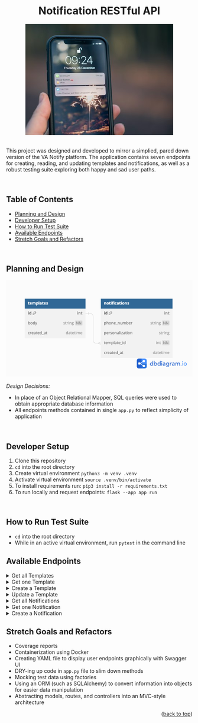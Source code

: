 <div align="center">
  <h1>Notification RESTful API</h1>
  <div align="center"><img src="assets/phone_notification.jpeg" alt="Smartphone with Notification Alerts"></div>
</div>
<br>

This project was designed and developed to mirror a simplied, pared down version of the VA Notify platform.  The application contains seven endpoints for creating, reading, and updating templates and notifications, as well as a robust testing suite exploring both happy and sad user paths.

<br>

## Table of Contents

- [Planning and Design](#planning-and-design)
- [Developer Setup](#developer-setup)
- [How to Run Test Suite](#how-to-run-test-suite)
- [Available Endpoints](#available-endpoints)
- [Stretch Goals and Refactors](#stretch-goals-and-refactors)
<br>

## Planning and Design

<img src="assets/notification_schema.png" alt="database schema" class="center" width="auto" height=auto>

<br>

*Design Decisions:*

- In place of an Object Relational Mapper, SQL queries were used to obtain appropriate database information
- All endpoints methods contained in single ```app.py``` to reflect simplicity of application

<br>

## Developer Setup

<ol>
  <li>Clone this repository</li>
  <li><code>cd</code> into the root directory</li>
  <li>Create virtual environment <code>python3 -m venv .venv</code></li>
  <li>Activate virtual environment <code>source .venv/bin/activate</code></li>
  <li>To install requirements run: <code>pip3 install -r requirements.txt </code></li>
  <li>To run locally and request endpoints: <code>flask --app app run</code></li>
</ol>
<br>

## How to Run Test Suite

- ```cd``` into the root directory
- While in an active virtual environment, run ```pytest``` in the command line

## Available Endpoints

<details close>
<summary>Get all Templates</summary><br>

  - GET "/template" 
  - Sample response body: 
    ```
    [
        {
            "body": "Hello, (personal). How are you today, (personal)?",
            "id": 1
        },
        {
            "id": "Goodbye, (personal). Have a great day, (personal)!",
            "id": 2
        }
    ]
    ```
  
</details>

<details close>
<summary>Get one Template</summary><br>

  - GET "/template/1"
  - Sample response body: 
    ```
    {
        "body": "Hello, (personal). How are you today, (personal)?",
        "id": 1,
    }
    ```
</details>

<details close>
<summary>Create a Template</summary><br>

  - POST "/template"<br>
  - Sample request body: <br>
    ```
    {
        "body": "Happy birthday, (personal)!"
    }
    ```
  - Sample response body: <br>
    ```
    {
        "body": "Happy birthday, (personal)!",
        "id": 3
    }
    ```
</details>


<details close>
<summary>Update a Template</summary><br>

  - PUT "/template/3"<br>
  - Sample request body: <br>
    ```
    {
        "body": "Many happy returns, (personal)!"
    }
    ```
  - Sample response body: <br>
    ```
    {
        "body": "Many happy returns, (personal)!",
        "id": 3
    }
    ```
</details>

<details close>
<summary>Get all Notifications</summary><br>

  - GET "/notification"<br>
  - Sample response body: <br>
    ```
    [
        {
            "id": "1",
            "personalization": "Jenny",
            "phone_number": "+15208675309",
            "template_id": 1
        },
        {
            "id": "2",
            "personalization": "Linda",
            "phone_number": "+12125554444",
            "template_id": 2
        },
        {
            "id": "3",
            "personalization": "Joe",
            "phone_number": "+12022051600",
            "template_id": 1
        }
    ]
    ```
</details>

<details close>
<summary>Get one Notification</summary><br>

  - GET "/notification/1"
  - Sample response body:
    ```
    {
        "content": "Hello, Jenny. How are you today, Jenny?"
        "id": "1",
        "personalization": "Jenny",
        "phone_number": "+15208675309",
        "template_body": "Hello, (personal). How are you today, (personal)?"
    }
    ```
</details>

<details close>
<summary>Create a Notification</summary><br>

  - POST "/api/v1/favorites"<br>
  - Sample request body: <br>
    ```
    {
        "phone_number": "+15709876543",
        "personalization": "Michael Scott",
        "template_id": 2
    }
    ```
  - Sample response body: <br>
    ```
    {
        "content": "Goodbye, Michael Scott. Have a great day, Michael Scott!"
        "id": "4",
        "personalization": "Michael Scott",
        "phone_number": "+15709876543",
        "template_body": "Goodbye, (personal). Have a great day, (personal)!"
    }
    ```
</details>

## Stretch Goals and Refactors

- Coverage reports
- Containerization using Docker
- Creating YAML file to display user endpoints graphically with Swagger UI
- DRY-ing up code in ```app.py``` file to slim down methods
- Mocking test data using factories
- Using an ORM (such as SQLAlchemy) to convert information into objects for easier data manipulation
- Abstracting models, routes, and controllers into an MVC-style architecture

<p align="right">(<a href="#top">back to top</a>)</p>